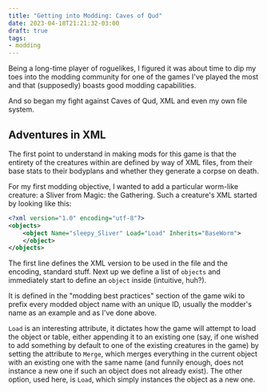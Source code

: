 ```yaml
---
title: "Getting into Modding: Caves of Qud"
date: 2023-04-18T21:21:32-03:00
draft: true
tags:
- modding
---
```


Being a long-time player of roguelikes, I figured it was about time to dip my toes into the modding 
community for one of the games I've played the most and that (supposedly) boasts good modding capabilities.

And so began my fight against Caves of Qud, XML and even my own file system.

<!--more-->

## Adventures in XML

The first point to understand in making mods for this game is that the entirety of the creatures within are 
defined by way of XML files, from their base stats to their bodyplans and whether they generate a corpse on death.

For my first modding objective, I wanted to add a particular worm-like creature: a Sliver from Magic: the Gathering. 
Such a creature's XML started by looking like this:

```xml
<?xml version="1.0" encoding="utf-8"?>
<objects>
	<object Name="sleepy_Sliver" Load="Load" Inherits="BaseWorm">
	</object>
</objects>
```

The first line defines the XML version to be used in the file and the encoding, standard stuff. Next up we define 
a list of `objects` and immediately start to define an `object` inside (intuitive, huh?).

It is defined in the "modding best practices" section of the game wiki to prefix every modded object name with an 
unique ID, usually the modder's name as an example and as I've done above.

`Load` is an interesting attribute, it dictates how the game will attempt to load the object or table, either 
appending it to an existing one (say, if one wished to add something by default to one of the existing creatures 
in the game) by setting the attribute to `Merge`, which merges everything in the current object with an existing 
one with the same name (and funnily enough, does not instance a new one if such an object does not already exist). 
The other option, used here, is `Load`, which simply instances the object as a new one.
